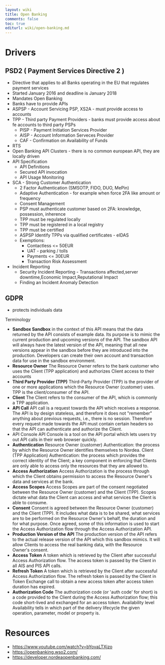 ```yaml
---
layout: wiki
title: Open Banking
comments: false
toc: true
editurl: wiki/open-banking.md
---
```


# Drivers
## PSD2 ( Payment Services Directive 2 )
- Directive that applies to all Banks operating in the EU that regulates payment services
- Started January 2016 and deadline is January 2018
- Mandates Open Banking
- Banks have to provide APIs
- ASPSP - Account Servicing PSP, XS2A - must provide access to accounts
- TPP - Third party Payment Providers - banks must provide access about fe accounts to third party PSPs
  - PISP - Payment Initiation Services Provider
  - AISP - Account Information Serveces Provider
  - CAF - Confirmation on Availability of Funds
- RTS
- Open Banking API Clusters - there is no common european API, they are locally driven
- API Specification
  - API Definitions
  - Secured API invocation
  - API Usage Monitoring
- SCA - Strong Customer Authentication
  - 2 Factor Authentication (SMSOTP, FIDO, DUO, MePin)
  - Adaptive Authentication - for example when force 2FA like amount or frequency
  - Consent Management
  - PSP must authenticate customer based on 2FA: knowledge, possession, inherence
  - TPP must be regulated locally
  - TPP must be registered in a local registry
  - TPP must be certified
  - ASPSP Identify TPPs via qualified certificates - eIDAS
  - Exemptions:
    - Contactless <= 50EUR
    - UAT - parking / tolls
    - Payments <= 30EUR
    - Transaction Risk Assessment
- Incident Reporting
  - Security Incident Reporting - Transactions affected,server downtime,Economic Impact,Reputational Impact
  - Finding an Incident Anomaly Detection

## GDPR
 - protects individuals data

Terminology
- **Sandbox	Sandbox** in the context of this API means that the data returned by the API consists of example data. Its purpose is to mimic the current production and upcoming versions of the API. The sandbox API will always have the latest version of the API, meaning that all new versions appear in the sandbox before they are introduced into the production. Developers can create their own account and transaction data for use in the sandbox environment.
- **Resource Owner**	The Resource Owner refers to the bank customer who uses the Client (TPP application) and authorizes Client access to their accounts
- **Third Party Provider (TPP)**	Third-Party Provider (TPP) is the provider of one or more applications which the Resource Owner (customer) uses. TPP is the client/consumer of the API.
- **Client**	The Client refers to the consumer of the API, which is commonly a TPP application.
- **API Call**	API call is a request towards the API which receives a response. The API is by design stateless, and therefore it does not "remember" anything about previous requests, i.e., there is no session. Therefore every request made towards the API must contain certain headers so that the API can authenticate and authorize the Client.
- API Console	API Console is a tool on the API portal which lets users try out API calls in their web browser quickly.
- **Authentication**	Resource Owner (customer) Authentication: the process by which the Resource Owner identifies themselves to Nordea. Client (TPP Application) Authentication: the process which provides the correct identity of the Client; a key component in enforcing that Clients are only able to access only the resources that they are allowed to.
- **Access Authorization**	Access Authorization is the process through which the Client obtains permission to access the Resource Owner's data and services at the bank.
- **Access Scopes**	Access Scopes are part of the consent negotiated between the Resource Owner (customer) and the Client (TPP). Scopes dictate what data the Client can access and what services the Client is able to consume.
- **Consent**	Consent is agreed between the Resource Owner (customer) and the Client (TPP). It includes what data is to be shared, what services are to be performed on the Resource Owner's behalf, the duration and for what purpose. Once agreed, some of this information is used to start the Access Authorization flow through the Access Authorization API.
- **Production Version of the API**	The production version of the API refers to the actual release version of the API which this sandbox mimics. It will allow Clients to access the real banking data, with the Resource Owner's consent.
- **Access Token**	A token which is retrieved by the Client after successful Access Authorization flow. The access token is passed by the Client in all AIS and PIS API calls.
- **Refresh Token**	A token which is retrieved by the Client after successful Access Authorization flow. The refresh token is passed by the Client in Token Exchange call to obtain a new access token after access token duration has expired.
- **Authorization Code**	The authorization code (or 'auth code' for short) is a code provided to the Client during the Access Authorization flow; this code short-lived and exchanged for an access token.
Availability level	Availability tells in which part of the delivery lifecycle the given operation, parameter, model or property is.

# Resources
- https://www.youtube.com/watch?v=bYovaLTXjzo
- https://openbanking.wso2.com/
- https://developer.nordeaopenbanking.com/
